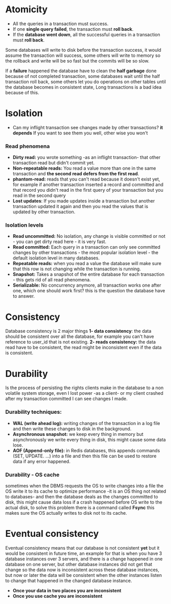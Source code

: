 # Atomicity
- All the queries in a transaction must success.
- If one **single query failed**, the transaction must **roll back**.
- If the **database went down**, all the successful queries in a transaction must **roll back**.

Some databases will write to disk before the transaction success, it would assume the transaction will success, some others will write to memory so the rollback and write will be so fast but the commits will be so slow.

If a **failure** happened the database have to clean the **half garbage** done because of not completed transaction, some databases wait until the half transaction roll back, some others let you do operations on other tables until the database becomes in consistent state, Long transactions is a bad idea because of this.

# Isolation
- Can my inflight transaction see changes made by other transactions? **it depends** If you want to see them you well, other wise you won't
### Read phenomena
- **Dirty read:** you wrote something -as an inflight transaction- that other transaction read but didn't commit yet.
- **Non-repeatable reads:** You read a value more than one in the same transaction and **the second read defers from the first read**.
- **phantom-read:** reads that you can't read because it doesn't exist yet, for example if another transaction inserted a record and committed and that record you didn't read in the first query of your transaction but you read in the second query
- **Lost updates**: If you made updates inside a transaction but another transaction updated it again and then you read the values that is updated by other transaction.
### Isolation levels
- **Read uncommitted:** No isolation, any change is visible committed or not - you can get dirty read here - it is very fast.
- **Read committed:** Each query in a transaction can only see committed changes by other transactions - the most popular isolation level - the default isolation level in many databases.
- **Repeatable reads:** when you read a value the database will make sure that this row is not changing while the transaction is running.
- **Snapshot:** Takes a snapshot of the entire database for each transaction - this gets rid of all read phenomena.
- **Serializable:** No concurrency anymore, all transaction works one after one, which one should work first? this is the question the database have to answer.
# Consistency
Database consistency is 2 major things
**1- data consistency**: the data should be consistent over all the database, for example you can't have reference to user_id that is not existing.
**2- reads consistency:** the data read have to be consistent, the read might be inconsistent even if the data is consistent.
# Durability
Is the process of persisting the rights clients make in the database to a non volatile system storage, even I lost power -as a client- or my client crashed after my transaction committed I can see changes I made.

### Durability techniques:
- **WAL (write ahead log):** writing changes of the transaction in a log file and then write these changes to disk in the background.
- **Asynchronous snapshot:** we keep every thing in memory but asynchronously we write every thing in disk, this might cause some data lose.
- **AOF (Append-only file):** in Redis databases, this appends commands (SET, UPDATE. ...) into a file and then this file can be used to restore data if any error happened.

### Durability - OS cache
sometimes when the DBMS requests the OS to write changes into a file the OS write it to its cache to optimize performance -it is an OS thing not related to databases- and then the database deals as the changes committed to disk, this might cause data loss if a crash happened before OS write to the actual disk, to solve this problem there is a command called **Fsync** this makes sure the OS actually writes to disk not to its cache.

# Eventual consistency
Eventual consistency means that our database is not consistent **yet** but it would be consistent in future time, an example for that is when you have 3 database instances over 3 servers, and there is a change happened in one database on one server, but other database instances did not get that change so the data now is inconsistent across these database instances, but now or later the data will be consistent when the other instances listen to change that happened in the changed database instance.
- **Once your data in two places you are inconsistent**
- **Once you use cache you are inconsistent**
